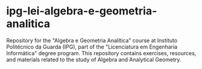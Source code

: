 # ipg-lei-algebra-e-geometria-analitica
Repository for the "Algebra e Geometria Analítica" course at Instituto Politécnico da Guarda (IPG), part of the "Licenciatura em Engenharia Informática" degree program. This repository contains exercises, resources, and materials related to the study of Algebra and Analytical Geometry.
